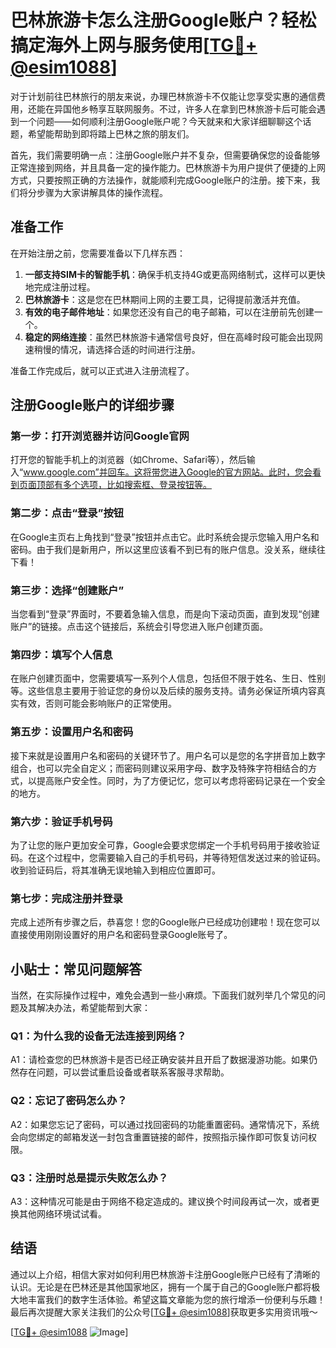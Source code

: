 # 巴林旅游卡怎么注册Google账户？轻松搞定海外上网与服务使用[[TG💪+ @esim1088](https://t.me/s/esim1088)]

对于计划前往巴林旅行的朋友来说，办理巴林旅游卡不仅能让您享受实惠的通信费用，还能在异国他乡畅享互联网服务。不过，许多人在拿到巴林旅游卡后可能会遇到一个问题——如何顺利注册Google账户呢？今天就来和大家详细聊聊这个话题，希望能帮助到即将踏上巴林之旅的朋友们。

首先，我们需要明确一点：注册Google账户并不复杂，但需要确保您的设备能够正常连接到网络，并且具备一定的操作能力。巴林旅游卡为用户提供了便捷的上网方式，只要按照正确的方法操作，就能顺利完成Google账户的注册。接下来，我们将分步骤为大家讲解具体的操作流程。

## 准备工作

在开始注册之前，您需要准备以下几样东西：

1. **一部支持SIM卡的智能手机**：确保手机支持4G或更高网络制式，这样可以更快地完成注册过程。
2. **巴林旅游卡**：这是您在巴林期间上网的主要工具，记得提前激活并充值。
3. **有效的电子邮件地址**：如果您还没有自己的电子邮箱，可以在注册前先创建一个。
4. **稳定的网络连接**：虽然巴林旅游卡通常信号良好，但在高峰时段可能会出现网速稍慢的情况，请选择合适的时间进行注册。

准备工作完成后，就可以正式进入注册流程了。

## 注册Google账户的详细步骤

### 第一步：打开浏览器并访问Google官网

打开您的智能手机上的浏览器（如Chrome、Safari等），然后输入“www.google.com”并回车。这将带您进入Google的官方网站。此时，您会看到页面顶部有多个选项，比如搜索框、登录按钮等。

### 第二步：点击“登录”按钮

在Google主页右上角找到“登录”按钮并点击它。此时系统会提示您输入用户名和密码。由于我们是新用户，所以这里应该看不到已有的账户信息。没关系，继续往下看！

### 第三步：选择“创建账户”

当您看到“登录”界面时，不要着急输入信息，而是向下滚动页面，直到发现“创建账户”的链接。点击这个链接后，系统会引导您进入账户创建页面。

### 第四步：填写个人信息

在账户创建页面中，您需要填写一系列个人信息，包括但不限于姓名、生日、性别等。这些信息主要用于验证您的身份以及后续的服务支持。请务必保证所填内容真实有效，否则可能会影响账户的正常使用。

### 第五步：设置用户名和密码

接下来就是设置用户名和密码的关键环节了。用户名可以是您的名字拼音加上数字组合，也可以完全自定义；而密码则建议采用字母、数字及特殊字符相结合的方式，以提高账户安全性。同时，为了方便记忆，您可以考虑将密码记录在一个安全的地方。

### 第六步：验证手机号码

为了让您的账户更加安全可靠，Google会要求您绑定一个手机号码用于接收验证码。在这个过程中，您需要输入自己的手机号码，并等待短信发送过来的验证码。收到验证码后，将其准确无误地输入到相应位置即可。

### 第七步：完成注册并登录

完成上述所有步骤之后，恭喜您！您的Google账户已经成功创建啦！现在您可以直接使用刚刚设置好的用户名和密码登录Google账号了。

## 小贴士：常见问题解答

当然，在实际操作过程中，难免会遇到一些小麻烦。下面我们就列举几个常见的问题及其解决办法，希望能帮到大家：

### Q1：为什么我的设备无法连接到网络？

A1：请检查您的巴林旅游卡是否已经正确安装并且开启了数据漫游功能。如果仍然存在问题，可以尝试重启设备或者联系客服寻求帮助。

### Q2：忘记了密码怎么办？

A2：如果您忘记了密码，可以通过找回密码的功能重置密码。通常情况下，系统会向您绑定的邮箱发送一封包含重置链接的邮件，按照指示操作即可恢复访问权限。

### Q3：注册时总是提示失败怎么办？

A3：这种情况可能是由于网络不稳定造成的。建议换个时间段再试一次，或者更换其他网络环境试试看。

## 结语

通过以上介绍，相信大家对如何利用巴林旅游卡注册Google账户已经有了清晰的认识。无论是在巴林还是其他国家地区，拥有一个属于自己的Google账户都将极大地丰富我们的数字生活体验。希望这篇文章能为您的旅行增添一份便利与乐趣！最后再次提醒大家关注我们的公众号[[TG💪+ @esim1088](https://t.me/s/esim1088)]获取更多实用资讯哦～

[[TG💪+ @esim1088](https://t.me/s/esim1088) ![Image](https://i.postimg.cc/4NQfJmqS/Snipaste-2025-05-13-00-14-12.png)]